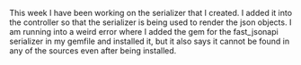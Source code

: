 This week I have been working on the serializer that I created. I added it into the controller so that the serializer is being used to render the json objects. I am running into a weird error where I added the gem for the fast_jsonapi serializer in my gemfile and installed it, but it also says it cannot be found in any of the sources even after being installed.
